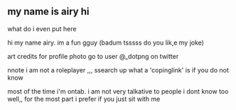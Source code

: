 ## my name    is airy hi

   what do i even put here
   
   hi my name airy. im a fun gguy (badum tsssss do you lik,e my joke)
   
   art credits for  profile photo go to user @_dotpng on twitter 

   nnote i am not a roleplayer ,,, ssearch up what a 'copinglink' is if you do not  know

   most of the time i'm ontab. i am not very talkative to people i dont know too well,, for the most part i prefer if you just sit with me
